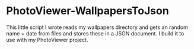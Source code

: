 PhotoViewer-WallpapersToJson
=========================

This little script I wrote reads my wallpapers directory and gets an random name + date from files and stores these in a JSON document. I build it to use with my PhotoViewer project.